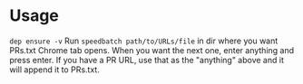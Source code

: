 # Usage

`dep ensure -v`
Run `speedbatch path/to/URLs/file` in dir where you want PRs.txt
Chrome tab opens. When you want the next one, enter anything and press enter.
If you have a PR URL, use that as the "anything" above and it will append it to PRs.txt.